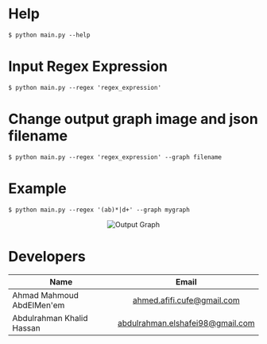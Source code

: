 # Help
```
$ python main.py --help
```

# Input Regex Expression
```
$ python main.py --regex 'regex_expression'
```

# Change output graph image and json filename
```
$ python main.py --regex 'regex_expression' --graph filename
```
# Example
```$ python main.py --regex '(ab)*|d+' --graph mygraph```

<p align="center">
  <img src="graphs/graph.png" alt="Output Graph"/>
</p>

# Developers 
<center>
  
| Name                                |              Email               |
| ----------------------------------- | :------------------------------: |
| Ahmad Mahmoud AbdElMen'em           | ahmed.afifi.cufe@gmail.com       |
| Abdulrahman Khalid Hassan           | abdulrahman.elshafei98@gmail.com |

</center>
